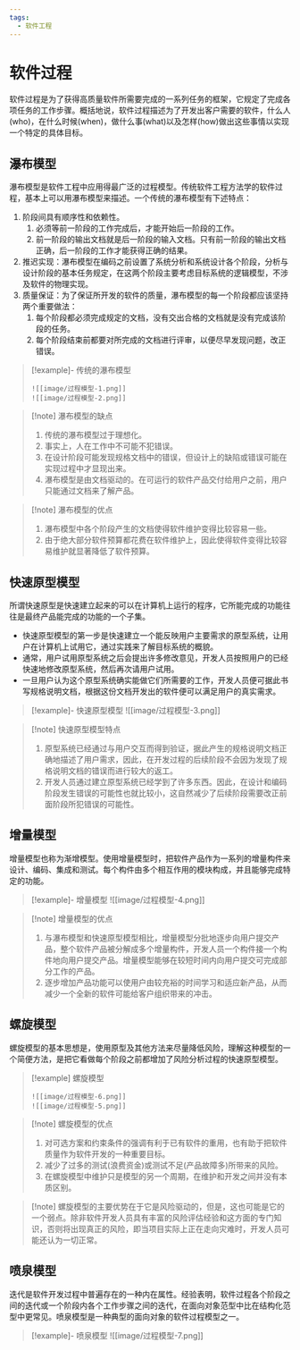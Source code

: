 ```yaml
---
tags:
  - 软件工程
---
```


# 软件过程

软件过程是为了获得高质量软件所需要完成的一系列任务的框架，它规定了完成各项任务的工作步骤。概括地说，软件过程描述为了开发出客户需要的软件，什么人(who)，在什么时候(when)，做什么事(what)以及怎样(how)做出这些事情以实现一个特定的具体目标。

## 瀑布模型

瀑布模型是软件工程中应用得最广泛的过程模型。传统软件工程方法学的软件过程，基本上可以用瀑布模型来描述。一个传统的瀑布模型有下述特点：
1. 阶段间具有顺序性和依赖性。
	1. 必须等前一阶段的工作完成后，才能开始后一阶段的工作。
	2. 前一阶段的输出文档就是后一阶段的输入文档。只有前一阶段的输出文档正确，后一阶段的工作才能获得正确的结果。
2. 推迟实现：瀑布模型在编码之前设置了系统分析和系统设计各个阶段，分析与设计阶段的基本任务规定，在这两个阶段主要考虑目标系统的逻辑模型，不涉及软件的物理实现。
3. 质量保证：为了保证所开发的软件的质量，瀑布模型的每一个阶段都应该坚持两个重要做法：
	1. 每个阶段都必须完成规定的文档，没有交出合格的文档就是没有完成该阶段的任务。
	2. 每个阶段结束前都要对所完成的文档进行评审，以便尽早发现问题，改正错误。

> [!example]- 传统的瀑布模型
> ```image-layout-a
> ![[image/过程模型-1.png]]
> ![[image/过程模型-2.png]]
> ```


> [!note] 瀑布模型的缺点
> 1. 传统的瀑布模型过于理想化。
> 	1. 事实上，人在工作中不可能不犯错误。
> 	2. 在设计阶段可能发现规格文档中的错误，但设计上的缺陷或错误可能在实现过程中才显现出来。
> 2. 瀑布模型是由文档驱动的。在可运行的软件产品交付给用户之前，用户只能通过文档来了解产品。

> [!note] 瀑布模型的优点
> 1. 瀑布模型中各个阶段产生的文档使得软件维护变得比较容易一些。
> 2. 由于绝大部分软件预算都花费在软件维护上，因此使得软件变得比较容易维护就显著降低了软件预算。

## 快速原型模型

所谓快速原型是快速建立起来的可以在计算机上运行的程序，它所能完成的功能往往是最终产品能完成的功能的一个子集。
- 快速原型模型的第一步是快速建立一个能反映用户主要需求的原型系统，让用户在计算机上试用它，通过实践来了解目标系统的概貌。 
- 通常，用户试用原型系统之后会提出许多修改意见，开发人员按照用户的已经快速地修改原型系统，然后再次请用户试用。
- 一旦用户认为这个原型系统确实能做它们所需要的工作，开发人员便可据此书写规格说明文档，根据这份文档开发出的软件便可以满足用户的真实需求。

> [!example]- 快速原型模型
> ![[image/过程模型-3.png]]

> [!note] 快速原型模型特点
> 1. 原型系统已经通过与用户交互而得到验证，据此产生的规格说明文档正确地描述了用户需求，因此，在开发过程的后续阶段不会因为发现了规格说明文档的错误而进行较大的返工。
> 2. 开发人员通过建立原型系统已经学到了许多东西。因此，在设计和编码阶段发生错误的可能性也就比较小，这自然减少了后续阶段需要改正前面阶段所犯错误的可能性。

## 增量模型

增量模型也称为渐增模型。使用增量模型时，把软件产品作为一系列的增量构件来设计、编码、集成和测试。每个构件由多个相互作用的模块构成，并且能够完成特定的功能。

> [!example]- 增量模型
> ![[image/过程模型-4.png]]

> [!note] 增量模型的优点
> 1. 与瀑布模型和快速原型模型相比，增量模型分批地逐步向用户提交产品，整个软件产品被分解成多个增量构件，开发人员一个构件接一个构件地向用户提交产品。增量模型能够在较短时间内向用户提交可完成部分工作的产品。
> 2. 逐步增加产品功能可以使用户由较充裕的时间学习和适应新产品，从而减少一个全新的软件可能给客户组织带来的冲击。

## 螺旋模型

螺旋模型的基本思想是，使用原型及其他方法来尽量降低风险，理解这种模型的一个简便方法，是把它看做每个阶段之前都增加了风险分析过程的快速原型模型。

> [!example] 螺旋模型
> ```image-layout-c
> ![[image/过程模型-6.png]]
> ![[image/过程模型-5.png]]
> ```

> [!note] 螺旋模型的优点
> 1. 对可选方案和约束条件的强调有利于已有软件的重用，也有助于把软件质量作为软件开发的一种重要目标。
> 2. 减少了过多的测试(浪费资金)或测试不足(产品故障多)所带来的风险。
> 3. 在螺旋模型中维护只是模型的另一个周期，在维护和开发之间并没有本质区别。

> [!note] 螺旋模型的主要优势在于它是风险驱动的，但是，这也可能是它的一个弱点。除非软件开发人员具有丰富的风险评估经验和这方面的专门知识，否则将出现真正的风险，即当项目实际上正在走向灾难时，开发人员可能还认为一切正常。

## 喷泉模型

迭代是软件开发过程中普遍存在的一种内在属性。经验表明，软件过程各个阶段之间的迭代或一个阶段内各个工作步骤之间的迭代，在面向对象范型中比在结构化范型中更常见。喷泉模型是一种典型的面向对象的软件过程模型之一。

> [!example]- 喷泉模型
> ![[image/过程模型-7.png]]

